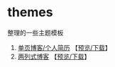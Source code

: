 # themes
 整理的一些主题模板


1. [单页博客/个人简历](blog) 【[预览/下载](https://zodream.cn/demo/id/1.html)】
2. [两列式博客](period) 【[预览/下载](https://zodream.cn/demo/id/2.html)】